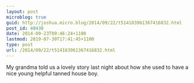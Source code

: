 ```yaml
---
layout: post
microblog: true
guid: http://joshua.micro.blog/2014/09/22/t514183961367416832.html
post_id: 40430
date: 2014-09-23T09:46:24+1100
lastmod: 2019-07-30T17:41:45+1100
type: post
url: /2014/09/22/t514183961367416832.html
---
```

My grandma told us a lovely story last night about how she used to have a nice young helpful tanned house boy.
